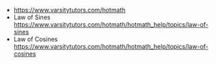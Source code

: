 - https://www.varsitytutors.com/hotmath
- Law of Sines
https://www.varsitytutors.com/hotmath/hotmath_help/topics/law-of-sines
- Law of Cosines
https://www.varsitytutors.com/hotmath/hotmath_help/topics/law-of-cosines
